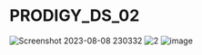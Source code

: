 # PRODIGY_DS_02
![Screenshot 2023-08-08 230332](https://github.com/Parth639/PRODIGY_DS_02/assets/110775475/22f21c80-201a-483f-a850-1dafb601e532)
![2](https://github.com/Parth639/PRODIGY_DS_02/assets/110775475/f45bf738-0ffb-4dfc-8ee4-2b07af8af482)
![image](https://github.com/Parth639/PRODIGY_DS_02/assets/110775475/5170cda1-8fd1-4201-8a3a-8345298f2b35)
